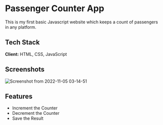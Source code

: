 
# Passenger Counter App

This is my first basic Javascript website which keeps a count of passengers in any platform.



## Tech Stack

**Client:** HTML, CSS, JavaScript




## Screenshots

![Screenshot from 2022-11-05 03-14-51](https://user-images.githubusercontent.com/90974415/200079638-82df76c0-3c38-42e0-86bd-0c7c357aedc5.png)



## Features

- Increment the Counter
- Decrement the Counter
- Save the Result

